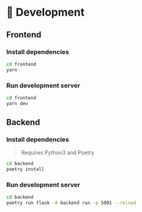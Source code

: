 # 🚀 Development
## Frontend
### Install dependencies
```bash
cd frontend
yarn
```
### Run development server
```bash
cd frontend
yarn dev
```

## Backend
### Install dependencies
> Requires Python3 and Poetry

```bash
cd backend
poetry install
```

### Run development server
```bash
cd backend
poetry run flask -A backend run -p 5001 --reload
```
